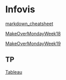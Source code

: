 # Infovis


[markdown_cheatsheet](https://github.com/adam-p/markdown-here/wiki/Markdown-Cheatsheet)

[MakeOverMondayWeek18](https://jidonato.github.io/prueba/makeovermondatw18.html)

[MakeOverMondayWeek19](https://jidonato.github.io/infovis/makeovermondayw19.html)


## TP
[Tableau](https://jidonato.github.io/infovis/tp_tableau.html)
